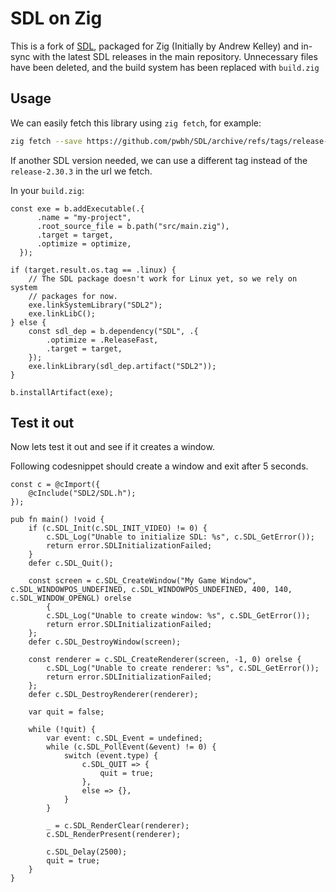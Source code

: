 # SDL on Zig

This is a fork of [SDL](https://www.libsdl.org/), packaged for Zig (Initially by Andrew Kelley) and in-sync with the latest SDL releases in the main repository.
Unnecessary files have been deleted, and the build system has been replaced with `build.zig`

## Usage

We can easily fetch this library using `zig fetch`, for example:

```bash
zig fetch --save https://github.com/pwbh/SDL/archive/refs/tags/release-2.30.3.tar.gz
```

If another SDL version needed, we can use a different tag instead of the `release-2.30.3` in the url we fetch.

In your `build.zig`:

```zig
const exe = b.addExecutable(.{
      .name = "my-project",
      .root_source_file = b.path("src/main.zig"),
      .target = target,
      .optimize = optimize,
  });

if (target.result.os.tag == .linux) {
    // The SDL package doesn't work for Linux yet, so we rely on system
    // packages for now.
    exe.linkSystemLibrary("SDL2");
    exe.linkLibC();
} else {
    const sdl_dep = b.dependency("SDL", .{
        .optimize = .ReleaseFast,
        .target = target,
    });
    exe.linkLibrary(sdl_dep.artifact("SDL2"));
}

b.installArtifact(exe);
```

## Test it out

Now lets test it out and see if it creates a window.

Following codesnippet should create a window and exit after 5 seconds.

```zig
const c = @cImport({
    @cInclude("SDL2/SDL.h");
});

pub fn main() !void {
    if (c.SDL_Init(c.SDL_INIT_VIDEO) != 0) {
        c.SDL_Log("Unable to initialize SDL: %s", c.SDL_GetError());
        return error.SDLInitializationFailed;
    }
    defer c.SDL_Quit();

    const screen = c.SDL_CreateWindow("My Game Window", c.SDL_WINDOWPOS_UNDEFINED, c.SDL_WINDOWPOS_UNDEFINED, 400, 140, c.SDL_WINDOW_OPENGL) orelse
        {
        c.SDL_Log("Unable to create window: %s", c.SDL_GetError());
        return error.SDLInitializationFailed;
    };
    defer c.SDL_DestroyWindow(screen);

    const renderer = c.SDL_CreateRenderer(screen, -1, 0) orelse {
        c.SDL_Log("Unable to create renderer: %s", c.SDL_GetError());
        return error.SDLInitializationFailed;
    };
    defer c.SDL_DestroyRenderer(renderer);

    var quit = false;

    while (!quit) {
        var event: c.SDL_Event = undefined;
        while (c.SDL_PollEvent(&event) != 0) {
            switch (event.type) {
                c.SDL_QUIT => {
                    quit = true;
                },
                else => {},
            }
        }

        _ = c.SDL_RenderClear(renderer);
        c.SDL_RenderPresent(renderer);

        c.SDL_Delay(2500);
        quit = true;
    }
}
```
